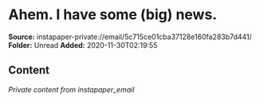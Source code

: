 # Ahem. I have some (big) news.

**Source:** instapaper-private://email/5c715ce01cba37128e160fa283b7d441/
**Folder:** Unread
**Added:** 2020-11-30T02:19:55




## Content
*Private content from instapaper_email*
